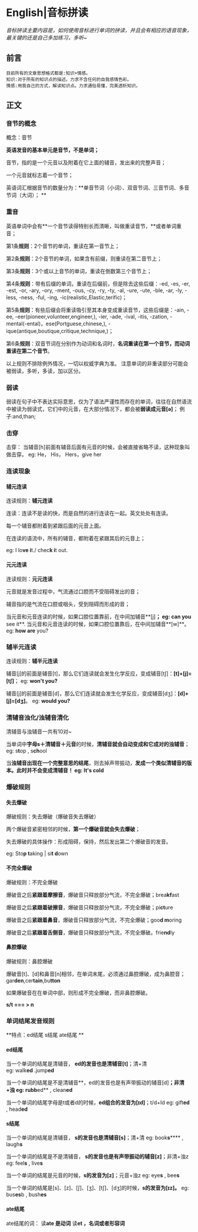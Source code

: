 # English|音标拼读
*音标拼读主要内容是，如何使用音标进行单词的拼读，并且会有相应的语音现象，最关键的还是自己多加练习，多听~*

## 前言
    目前所有的文章思想格式都是:知识+情感。
    知识:对于所有的知识点的描述。力求不含任何的自我感情色彩。
    情感:用我自己的方式，解读知识点。力求通俗易懂，完美透析知识。

## 正文

### 音节的概念
概念：音节

**英语发音的基本单元是音节，不是单词；**
 
音节，指的是一个元音以及附着在它上面的辅音，发出来的完整声音；
 
一个元音就标志着一个音节；
 
英语词汇根据音节的数量分为：**单音节词（小词）、双音节词、三音节词、多音节词（大词）；
**


### 重音
英语单词中会有**一个音节读得特别长而清晰，叫做重读音节，**或者单词重音；
 
第1条**规则**：2个音节的单词，重读在第一音节上；
 
第2条**规则**：2个音节的单词，如果含有前缀，则重读在第二音节上；
 
第3条**规则**：3个或以上音节的单词，重读在倒数第三个音节上；
 
第4条**规则**：带有后缀的单词，重读在后缀前，但是除去这些后缀：-ed, -es, -er, -est, -or, -ary, -ory, -ment, -ous, -cy, -ry, -ty, -al, -ure, -ute, -ble, -ar, -ly, -less, -ness, -ful, -ing,
  -ic(realistic,Elastic,terific)；
 
第5条**规则**：有些后缀会将重读吸引至其本身变成重读音节，这些后缀是：-ain, -ee, -eer(pioneer,volunteer,engineer,), -ier, -ade, -ival, -itis, -zation, -mental(-ental)，ese(Portguese,chinese,),  -ique(antique,boutique,critique,technique,)；
 
第6条**规则**：双音节词在分别作为动词和名词时，**名词重读在第一个音节，而动词重读在第二个音节**。
 
以上规则不排除例外情况，一切以权威字典为准。
注意单词的非重读部分可能会被弱读，多听，多读，加以区分。


### 弱读
弱读在句子中不表达实际意思，仅为了语法严谨性而存在的单词，往往在自然语流中被读为弱读式，它们中的元音，在大部分情况下，都会被**弱读成元音[ə]**；
例子:and,than;

### 击穿
击穿：
当辅音[h]前面有辅音后面有元音的时候，会被直接省略不读，这种现象叫做击穿。
eg: He， His， Hers，give her

### 连读现象
#### 辅元连读
连读规则：**辅元连读**

连读：连读不是读的快，而是自然的进行连读在一起。英文处处有连读。

每一个辅音都附着到紧跟后面的元音上面。

在连读的语流中，所有的辅音，都附着在紧跟其后的元音上；

eg: I lo**ve i**t./ chec**k i**t out.

#### 元元连读
连读规则：**元元连读**

元音就是发音过程中，气流通过口腔而不受阻碍发出的音；
 
辅音指的是气流在口腔或咽头，受到阻碍而形成的音；
 
当元音和元音连读的时候，如果口腔位置靠前，在中间加辅音**[j]**；
eg: can you** see it**. 
当元音和元音连读的时候，如果口腔位置靠后，在中间加辅音**[w]**。
eg: **how are** you?

### 辅半元连读
连读规则：**辅半元连读**

辅音[j]的前面是辅音[t]，那么它们连读就会发生化学反应，变成辅音[tʃ]：**[t]+[j]=[tʃ]**；
eg: **won't you?**
 
辅音[j]的前面是辅音[d]，那么它们连读就会发生化学反应，变成辅音[dʒ]：**[d]+[j]=[dʒ]**。
eg: **would you?**


### 清辅音浊化/浊辅音清化
清辅音与浊辅音一共有10对~

当单词中**字母s＋清辅音＋元音**的时候，**清辅音就会自动变成和它成对的浊辅音**； 
eg: s**t**op  , s**ch**ool
 
当**浊辅音出现在一个完整意思的结尾**，则去掉声带振动，**发成一个类似清辅音的版本。**此时并不会变成清辅音！
eg: It's col**d**

### 爆破规则
#### 失去爆破
爆破规则：失去爆破（爆破音失去爆破）

两个爆破音紧密相邻的时候，**第一个爆破音就会失去爆破**；
 
失去爆破的具体操作：形成阻碍，保持，然后发出第二个爆破音的发音。

eg: Sto**p t**aking  |  si**t d**own


#### 不完全爆破
爆破规则：不完全爆破

爆破音之后**紧跟着摩擦音**，爆破音只释放部分气流，不完全爆破；brea**kf**ast
 
爆破音之后**紧跟着破擦音**，爆破音只释放部分气流，不完全爆破；pi**ct**ure
 
爆破音之后**紧跟着鼻音**，爆破音只释放部分气流，不完全爆破；goo**d m**oring
 
爆破音之后**紧跟着舌侧音**，爆破音只释放部分气流，不完全爆破。frie**nd**ly


#### 鼻腔爆破
爆破规则：鼻腔爆破

爆破音[t]、[d]和鼻音[n]相邻，在单词末尾，必须通过鼻腔爆破，成为鼻腔音；gar**den**,cer**tain**,bu**tton**
 
如果爆破音在在单词中部，则形成不完全爆破，而非鼻腔爆破。

**s/t === >   n**


### 单词结尾发音规则
**特点：ed结尾   s结尾  ate结尾  **

#### ed结尾
当一个单词的结尾是清辅音， **ed的发音也是清辅音[t]**；清+清    
eg: walk**ed** .jump**ed**
 
当一个单词的结尾是不是清辅音**，ed的发音也是有声带振动的辅音[d]**；非清+浊
eg: rubb**ed** , clean**ed**
 
当一个单词的结尾字母是t或者d的时候，**ed组合的发音为[ɪd]**；t/d+Id
eg: gift**ed** , head**ed**

#### s结尾
当一个单词的结尾是清辅音， **s的发音也是清辅音[s]**；清+清
eg: book**s****** , laugh**s**
 
当一个单词的结尾是不是清辅音， **s的发音也是有声带振动的辅音[z]**；非清+浊z
eg: feel**s** , live**s**
 
当一个单词的结尾是元音的时候，**s的发音为[z]**；元音+浊z
eg: eye**s** , bee**s**
 
当一个单词的结尾是[s]、[z]、[ʃ]、[ʒ]、[tʃ]、[dʒ]的时候，**s的发音为[ɪz]。**
eg: bus**es**b , bush**es**


#### ate结尾
ate结尾的词：
读**ate 是动词**
读**et ，名词或者形容词**














